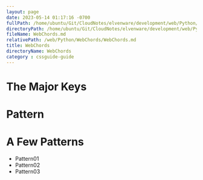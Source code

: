 ```yaml
---
layout: page
date: 2023-05-14 01:17:16 -0700
fullPath: /home/ubuntu/Git/CloudNotes/elvenware/development/web/Python/WebChords/WebChords.md
directoryPath: /home/ubuntu/Git/CloudNotes/elvenware/development/web/Python/WebChords
fileName: WebChords.md
relativePath: /web/Python/WebChords/WebChords.md
title: WebChords
directoryName: WebChords
category : cssguide-guide
---
```


<div class="noblock">

The Major Keys
==============

<div id="keyGroup" class="section">

</div>

</div>

<div class="noblock wide">

Pattern
=======

<div id="patternGroup" class="section">

</div>

</div>

A Few Patterns
==============

<div id="mainGroup" class="section">

-   Pattern01
-   Pattern02
-   Pattern03

</div>


